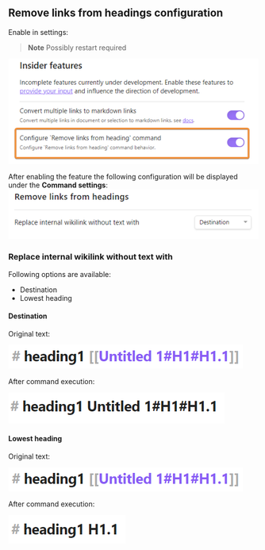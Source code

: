 ## Remove links from headings configuration

Enable in settings:

> **Note**
> Possibly restart required

![Enable configuration of 'remove links form headings' command](/docs/img/enable-configure-remove-links-from-headings.png)


After enabling the feature the following configuration will be displayed under the **Command settings**:
![Alt text](/docs/img/remove-links-from-headings-settings.png)

### Replace internal wikilink without text with

Following options are available:
- Destination
- Lowest heading

#### Destination
Original text:

![Alt text](/docs/img/heading-wikilink-notext-subheadings.png)

After command execution:

![Alt text](/docs/img/heading-wikilink-notext-result-destination.png)

#### Lowest heading
Original text:

![Alt text](/docs/img/heading-wikilink-notext-subheadings.png)

After command execution:

![Alt text](/docs/img/heading-wikilink-notext-result-lowest-heading.png)
